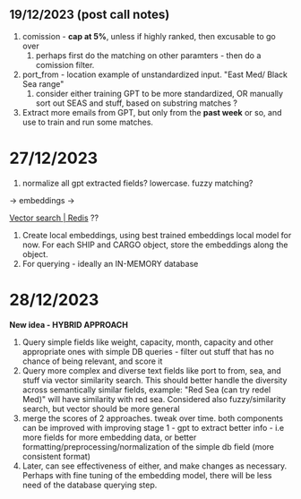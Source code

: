 ## 19/12/2023 (post call notes)

1. comission - **cap at 5%**, unless if highly ranked, then excusable to go over
   1. perhaps first do the matching on other paramters - then do a comission filter.
2. port_from - location example of unstandardized input. "East Med/ Black Sea range"
   1. consider either training GPT to be more standardized, OR manually sort out SEAS and stuff, based on substring matches ?
3. Extract more emails from GPT, but only from the **past week** or so, and use to train and run some matches.


# 27/12/2023

1. normalize all gpt extracted fields? lowercase. fuzzy matching?

-> embeddings ->   

[Vector search | Redis](https://redis.io/docs/interact/search-and-query/query/vector-search/) ??

1. Create local embeddings, using best trained embeddings local model for now. For each SHIP and CARGO object, store the embeddings along the object.
2. For querying - ideally an IN-MEMORY database

# 28/12/2023

**New idea - HYBRID APPROACH**

1. Query simple fields like weight, capacity, month, capacity and other appropriate ones with simple DB queries - filter out stuff that has no chance of being relevant, and score it
2. Query more complex and diverse text fields like port to from, sea, and stuff via vector similarity search. This should better handle the diversity across semantically similar fields, example:  "Red Sea (can try redel Med)" will have similarity with red sea. Considered also fuzzy/similarity search, but vector should be more general
3. merge the scores of 2 approaches. tweak over time. both components can be improved with improving stage 1 - gpt to extract better info - i.e more fields for more embedding data, or better formatting/preprocessing/normalization of the simple db field (more consistent format)
4. Later, can see effectiveness of either, and make changes as necessary. Perhaps with fine tuning of the embedding model, there will be less need of the database querying step.
